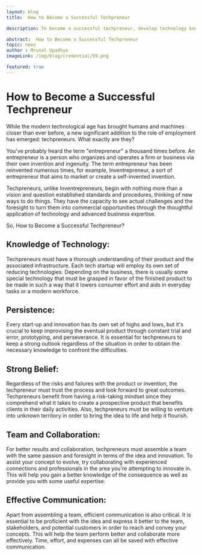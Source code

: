 ```yaml
---
layout: blog
title:  How to Become a Successful Techpreneur

description: To become a successful techpreneur, develop technology knowledge, persistence, belief, teamwork, collaboration, and effective communication skills.

abstract:  How to Become a Successful Techpreneur
topic: news
author : Mrunal Upadhye
imageLink: /img/blog/credential/59.png

featured: true
---
```


# How to Become a Successful Techpreneur 


While the modern technological age has brought humans and machines closer than ever before, a new significant addition to the role of employment has emerged: techpreneurs. What exactly are they?

You've probably heard the term "entrepreneur" a thousand times before. An entrepreneur is a person who organizes and operates a firm or business via their own invention and ingenuity. The term entrepreneur has been reinvented numerous times, for example, Inventrepreneur, a sort of entrepreneur that aims to market or create a self-invented invention.

Techpreneurs, unlike Inventrepreneurs, begin with nothing more than a vision and question established standards and procedures, thinking of new ways to do things. They have the capacity to see actual challenges and the foresight to turn them into commercial opportunities through the thoughtful application of technology and advanced business expertise.

So, How to Become a Successful Techpreneur?

## Knowledge of Technology:

Techpreneurs must have a thorough understanding of their product and the associated infrastructure. Each tech startup will employ its own set of reducing technologies. Depending on the business, there is usually some special technology that must be grasped in favor of the finished product to be made in such a way that it lowers consumer effort and aids in everyday tasks or a modern workforce.

## Persistence:

Every start-up and innovation has its own set of highs and lows, but it's crucial to keep improvising the eventual product through constant trial and error, prototyping, and perseverance. It is essential for techpreneurs to keep a strong outlook regardless of the situation in order to obtain the necessary knowledge to confront the difficulties.

## Strong Belief:

Regardless of the risks and failures with the product or invention, the techpreneur must trust the process and look forward to great outcomes. Techpreneurs benefit from having a risk-taking mindset since they comprehend what it takes to create a prospective product that benefits clients in their daily activities. Also, techpreneurs must be willing to venture into unknown territory in order to bring the idea to life and help it flourish.

## Team and Collaboration:

For better results and collaboration, techpreneurs must assemble a team with the same passion and foresight in terms of the idea and innovation. To assist your concept to evolve, try collaborating with experienced connections and professionals in the area you're attempting to innovate in. This will help you gain a better knowledge of the consequence as well as provide you with some useful expertise.

## Effective Communication:

Apart from assembling a team, efficient communication is also critical. It is essential to be proficient with the idea and express it better to the team, stakeholders, and potential customers in order to reach and convey your concepts. This will help the team perform better and collaborate more effectively. Time, effort, and expenses can all be saved with effective communication.

